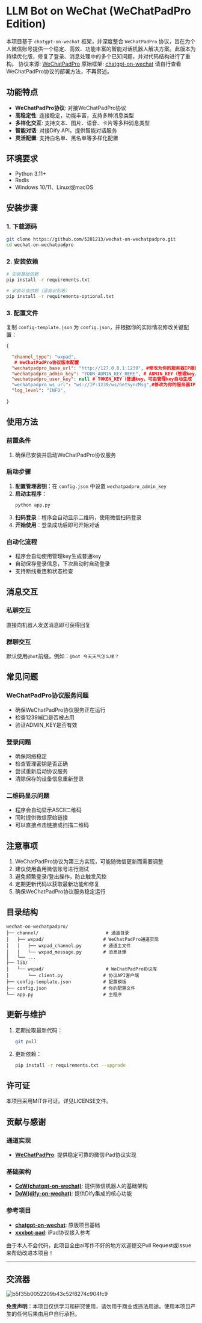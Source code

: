 # LLM Bot on WeChat (WeChatPadPro Edition)

本项目基于 `chatgpt-on-wechat` 框架，并深度整合 `WeChatPadPro` 协议，旨在为个人微信账号提供一个稳定、高效、功能丰富的智能对话机器人解决方案。此版本为持续优化版，修复了登录、消息处理中的多个已知问题，并对代码结构进行了重构。
协议来源: [WeChatPadPro](https://github.com/WeChatPadPro/WeChatPadPro)
原始框架: [chatgpt-on-wechat](https://github.com/zhayujie/chatgpt-on-wechat)
请自行查看WeChatPadPro协议的部署方法，不再赘述。


## 功能特点

- **WeChatPadPro协议**: 对接WeChatPadPro协议
- **高稳定性**: 连接稳定，功能丰富，支持多种消息类型
- **多样化交互**: 支持文本、图片、语音、卡片等多种消息类型
- **智能对话**: 对接Dify API，提供智能对话服务
- **灵活配置**: 支持白名单、黑名单等多样化配置

## 环境要求

- Python 3.11+
- Redis
- Windows 10/11、Linux或macOS

## 安装步骤

### 1. 下载源码

```bash
git clone https://github.com/5201213/wechat-on-wechatpadpro.git
cd wechat-on-wechatpadpro
```

### 2. 安装依赖

```bash
# 安装基础依赖
pip install -r requirements.txt

# 安装可选依赖（语音识别等）
pip install -r requirements-optional.txt
```

### 3. 配置文件

复制 `config-template.json` 为 `config.json`，并根据你的实际情况修改关键配置：

```json
{

  "channel_type": "wxpad",
   # WeChatPadPro协议版本配置
  "wechatpadpro_base_url": "http://127.0.0.1:1239", #修改为你的服务器IP跟部署的端口
  "wechatpadpro_admin_key": "YOUR_ADMIN_KEY_HERE", # ADMIN_KEY（管理key，用于生成普通key）
  "wechatpadpro_user_key": null # TOKEN_KEY（普通key，可由管理key自动生成
  "wechatpadpro_ws_url": "ws://IP:1239/ws/GetSyncMsg",#修改为你的服务器IP跟部署的端口
  "log_level": "INFO",
  
}
```

## 使用方法

### 前置条件

1. 确保已安装并启动WeChatPadPro协议服务


### 启动步骤

1. **配置管理密钥**：在 `config.json` 中设置 `wechatpadpro_admin_key`
2. **启动主程序**：
   ```bash
   python app.py
   ```
3. **扫码登录**：程序会自动显示二维码，使用微信扫码登录
4. **开始使用**：登录成功后即可开始对话

### 自动化流程

- 程序会自动使用管理key生成普通key
- 自动保存登录信息，下次启动时自动登录
- 支持断线重连和状态检查

## 消息交互

### 私聊交互
直接向机器人发送消息即可获得回复

### 群聊交互
默认使用`@bot`前缀，例如：`@bot 今天天气怎么样？`

## 常见问题

### WeChatPadPro协议服务问题
- 确保WeChatPadPro协议服务正在运行
- 检查1239端口是否被占用
- 验证ADMIN_KEY是否有效

### 登录问题
- 确保网络稳定
- 检查管理密钥是否正确
- 尝试重新启动协议服务
- 清除保存的设备信息重新登录

### 二维码显示问题
- 程序会自动显示ASCII二维码
- 同时提供微信原始链接
- 可以直接点击链接或扫描二维码


## 注意事项

1. WeChatPadPro协议为第三方实现，可能随微信更新而需要调整
2. 建议使用备用微信账号进行测试
3. 避免频繁登录/登出操作，防止触发风控
4. 定期更新代码以获取最新功能和修复
5. 确保WeChatPadPro协议服务稳定运行

## 目录结构

```
wechat-on-wechatpadpro/
├── channel/                         # 通道目录
│   ├── wxpad/                      # WeChatPadPro通道实现
│   │   ├── wxpad_channel.py        # 通道主文件
│   │   └── wxpad_message.py        # 消息处理
│   └── ...
├── lib/
│   └── wxpad/                       # WeChatPadPro协议库
│       └── client.py               # 协议API客户端
├── config-template.json            # 配置模板
├── config.json                     # 你的配置文件
└── app.py                          # 主程序
```

## 更新与维护

1. 定期拉取最新代码：
   ```bash
   git pull
   ```

2. 更新依赖：
   ```bash
   pip install -r requirements.txt --upgrade
   ```

## 许可证

本项目采用MIT许可证。详见LICENSE文件。

## 贡献与感谢

### 通道实现
- **[WeChatPadPro](https://github.com/WeChatPadPro/WeChatPadPro)**: 提供稳定可靠的微信iPad协议实现

### 基础架构
- **[CoW(chatgpt-on-wechat)](https://github.com/zhayujie/chatgpt-on-wechat)**: 提供微信机器人的基础架构
- **[DoW(dify-on-wechat)](https://github.com/hanfangyuan4396/dify-on-wechat)**: 提供Dify集成的核心功能

### 参考项目
- **[chatgpt-on-wechat](https://github.com/zhayujie/chatgpt-on-wechat)**: 原版项目基础
- **[xxxbot-pad](https://github.com/NanSsye/xxxbot-pad)**: iPad协议接入参考

由于本人不会代码，此项目全由ai写作不好的地方欢迎提交Pull Request或Issue来帮助改进本项目！

---

## 交流器
![b5f35b0052209b43c52f8274c904fc9](https://github.com/user-attachments/assets/eeb0c535-7e1e-493b-b219-08e8e26d8c30)


**免责声明**：本项目仅供学习和研究使用，请勿用于商业或违法用途。使用本项目产生的任何后果由用户自行承担。
